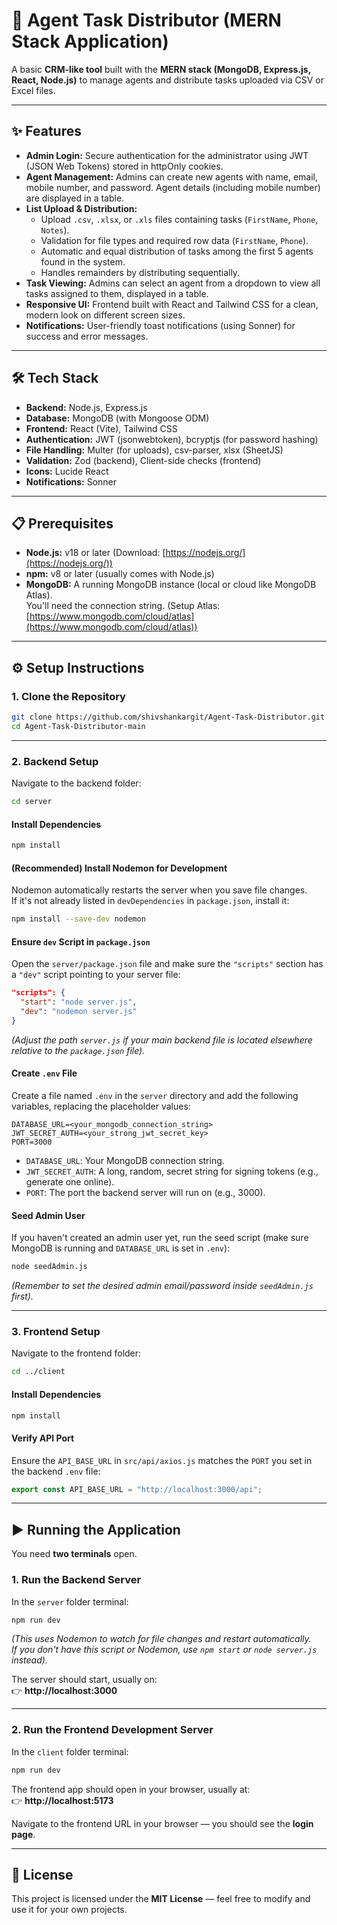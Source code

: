 # 🧠 Agent Task Distributor (MERN Stack Application)

A basic **CRM-like tool** built with the **MERN stack (MongoDB, Express.js, React, Node.js)** to manage agents and distribute tasks uploaded via CSV or Excel files.

---

## ✨ Features

* **Admin Login:** Secure authentication for the administrator using JWT (JSON Web Tokens) stored in httpOnly cookies.  
* **Agent Management:** Admins can create new agents with name, email, mobile number, and password. Agent details (including mobile number) are displayed in a table.  
* **List Upload & Distribution:**
  * Upload `.csv`, `.xlsx`, or `.xls` files containing tasks (`FirstName`, `Phone`, `Notes`).
  * Validation for file types and required row data (`FirstName`, `Phone`).
  * Automatic and equal distribution of tasks among the first 5 agents found in the system.
  * Handles remainders by distributing sequentially.
* **Task Viewing:** Admins can select an agent from a dropdown to view all tasks assigned to them, displayed in a table.
* **Responsive UI:** Frontend built with React and Tailwind CSS for a clean, modern look on different screen sizes.
* **Notifications:** User-friendly toast notifications (using Sonner) for success and error messages.

---

## 🛠️ Tech Stack

* **Backend:** Node.js, Express.js  
* **Database:** MongoDB (with Mongoose ODM)  
* **Frontend:** React (Vite), Tailwind CSS  
* **Authentication:** JWT (jsonwebtoken), bcryptjs (for password hashing)  
* **File Handling:** Multer (for uploads), csv-parser, xlsx (SheetJS)  
* **Validation:** Zod (backend), Client-side checks (frontend)  
* **Icons:** Lucide React  
* **Notifications:** Sonner  

---

## 📋 Prerequisites

* **Node.js:** v18 or later (Download: [https://nodejs.org/](https://nodejs.org/))  
* **npm:** v8 or later (usually comes with Node.js)  
* **MongoDB:** A running MongoDB instance (local or cloud like MongoDB Atlas).  
  You'll need the connection string. (Setup Atlas: [https://www.mongodb.com/cloud/atlas](https://www.mongodb.com/cloud/atlas))

---

## ⚙️ Setup Instructions

### 1. Clone the Repository
```bash
git clone https://github.com/shivshankargit/Agent-Task-Distributor.git
cd Agent-Task-Distributor-main
```

---

### 2. Backend Setup

Navigate to the backend folder:
```bash
cd server
```

#### Install Dependencies
```bash
npm install
```

#### (Recommended) Install Nodemon for Development
Nodemon automatically restarts the server when you save file changes.  
If it's not already listed in `devDependencies` in `package.json`, install it:
```bash
npm install --save-dev nodemon
```

#### Ensure `dev` Script in `package.json`
Open the `server/package.json` file and make sure the `"scripts"` section has a `"dev"` script pointing to your server file:
```json
"scripts": {
  "start": "node server.js",
  "dev": "nodemon server.js"
}
```
*(Adjust the path `server.js` if your main backend file is located elsewhere relative to the `package.json` file).*

#### Create `.env` File
Create a file named `.env` in the `server` directory and add the following variables, replacing the placeholder values:
```env
DATABASE_URL=<your_mongodb_connection_string>
JWT_SECRET_AUTH=<your_strong_jwt_secret_key>
PORT=3000
```

* `DATABASE_URL`: Your MongoDB connection string.  
* `JWT_SECRET_AUTH`: A long, random, secret string for signing tokens (e.g., generate one online).  
* `PORT`: The port the backend server will run on (e.g., 3000).

#### Seed Admin User
If you haven't created an admin user yet, run the seed script (make sure MongoDB is running and `DATABASE_URL` is set in `.env`):
```bash
node seedAdmin.js
```
*(Remember to set the desired admin email/password inside `seedAdmin.js` first).*

---

### 3. Frontend Setup

Navigate to the frontend folder:
```bash
cd ../client
```

#### Install Dependencies
```bash
npm install
```

#### Verify API Port
Ensure the `API_BASE_URL` in `src/api/axios.js` matches the `PORT` you set in the backend `.env` file:
```js
export const API_BASE_URL = "http://localhost:3000/api";
```

---

## ▶️ Running the Application

You need **two terminals** open.

### 1. Run the Backend Server
In the `server` folder terminal:
```bash
npm run dev
```
*(This uses Nodemon to watch for file changes and restart automatically.  
If you don't have this script or Nodemon, use `npm start` or `node server.js` instead).*

The server should start, usually on:  
👉 **http://localhost:3000**

---

### 2. Run the Frontend Development Server
In the `client` folder terminal:
```bash
npm run dev
```

The frontend app should open in your browser, usually at:  
👉 **http://localhost:5173**

Navigate to the frontend URL in your browser — you should see the **login page**.

---

## 📜 License

This project is licensed under the **MIT License** — feel free to modify and use it for your own projects.



